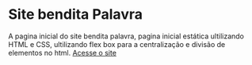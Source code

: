# Site bendita Palavra
 A pagina inicial do site bendita palavra, pagina inicial estática ultilizando HTML e CSS, ultilizando flex box para a centralização e divisão de elementos no html.
[Acesse o site](https://deybisonbr.github.io/siteBenditaPalavra/site)
